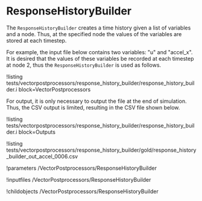 # ResponseHistoryBuilder
The `ResponseHistoryBuilder` creates a time history given a list of variables and a node. Thus, at the specified node the values of the variables are stored at each timestep.

For example, the input file below contains two variables: "u" and "accel_x". It is desired that
the values of these variables be recorded at each timestep at node 2, thus the `ResponseHistoryBuilder` is used as follows.

!listing tests/vectorpostprocessors/response_history_builder/response_history_builder.i block=VectorPostprocessors

For output, it is only necessary to output the file at the end of simulation. Thus, the CSV output
is limited, resulting in the CSV file shown below.

!listing tests/vectorpostprocessors/response_history_builder/response_history_builder.i block=Outputs

!listing tests/vectorpostprocessors/response_history_builder/gold/response_history_builder_out_accel_0006.csv


!parameters /VectorPostprocessors/ResponseHistoryBuilder

!inputfiles /VectorPostprocessors/ResponseHistoryBuilder

!childobjects /VectorPostprocessors/ResponseHistoryBuilder
